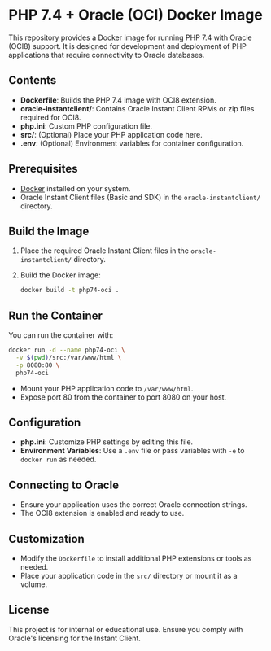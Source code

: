 # PHP 7.4 + Oracle (OCI) Docker Image

This repository provides a Docker image for running PHP 7.4 with Oracle (OCI8) support. It is designed for development and deployment of PHP applications that require connectivity to Oracle databases.

## Contents

- **Dockerfile**: Builds the PHP 7.4 image with OCI8 extension.
- **oracle-instantclient/**: Contains Oracle Instant Client RPMs or zip files required for OCI8.
- **php.ini**: Custom PHP configuration file.
- **src/**: (Optional) Place your PHP application code here.
- **.env**: (Optional) Environment variables for container configuration.

## Prerequisites

- [Docker](https://docs.docker.com/get-docker/) installed on your system.
- Oracle Instant Client files (Basic and SDK) in the `oracle-instantclient/` directory.

## Build the Image

1. Place the required Oracle Instant Client files in the `oracle-instantclient/` directory.
2. Build the Docker image:

   ```sh
   docker build -t php74-oci .
   ```

## Run the Container

You can run the container with:

```sh
docker run -d --name php74-oci \
  -v $(pwd)/src:/var/www/html \
  -p 8080:80 \
  php74-oci
```

- Mount your PHP application code to `/var/www/html`.
- Expose port 80 from the container to port 8080 on your host.

## Configuration

- **php.ini**: Customize PHP settings by editing this file.
- **Environment Variables**: Use a `.env` file or pass variables with `-e` to `docker run` as needed.

## Connecting to Oracle

- Ensure your application uses the correct Oracle connection strings.
- The OCI8 extension is enabled and ready to use.

## Customization

- Modify the `Dockerfile` to install additional PHP extensions or tools as needed.
- Place your application code in the `src/` directory or mount it as a volume.

## License

This project is for internal or educational use. Ensure you comply with Oracle's licensing for the Instant Client.

